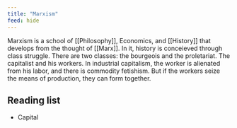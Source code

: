 ```yaml
---
title: "Marxism"
feed: hide
---
```


Marxism is a school of [[Philosophy]], Economics, and [[History]] that develops from the thought of [[Marx]]. In it, history is conceieved through class struggle. There are two classes: the bourgeois and the proletariat. The capitalist and his workers. In industrial capitalism, the worker is alienated from his labor, and there is commodity fetishism. But if the workers seize the means of production, they can form together. 

## Reading list

* Capital